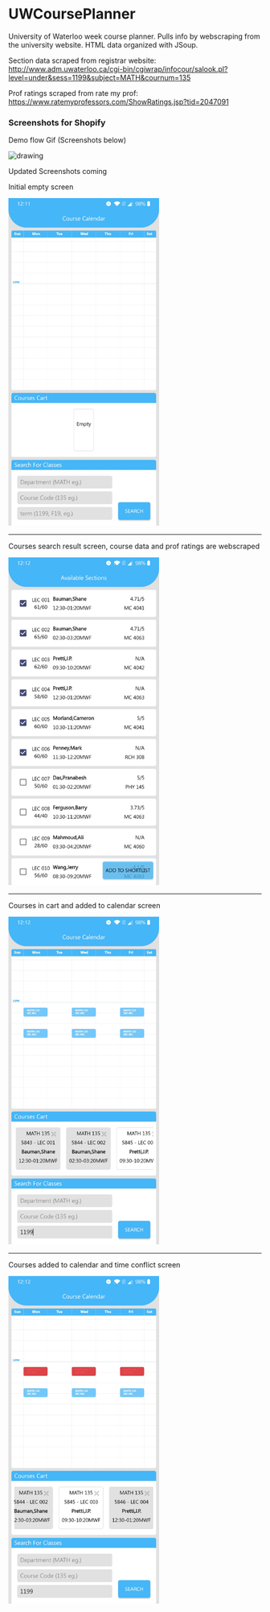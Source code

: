 # UWCoursePlanner

University of Waterloo week course planner. Pulls info by webscraping from the university website. HTML data organized with JSoup.

Section data scraped from registrar website: http://www.adm.uwaterloo.ca/cgi-bin/cgiwrap/infocour/salook.pl?level=under&sess=1199&subject=MATH&cournum=135

Prof ratings scraped from rate my prof: https://www.ratemyprofessors.com/ShowRatings.jsp?tid=2047091

### Screenshots for Shopify 

Demo flow Gif (Screenshots below)

<img src="demo.gif" alt="drawing" width="300"/>

Updated Screenshots coming

Initial empty screen

<img src="img1.jpg" alt="drawing" width="300"/>

---
Courses search result screen, course data and prof ratings are webscraped

<img src="img2.jpg" alt="drawing" width="300"/>

---
Courses in cart and added to calendar screen

<img src="img3.jpg" alt="drawing" width="300"/>

---
Courses added to calendar and time conflict screen

<img src="img4.jpg" alt="drawing" width="300"/>
